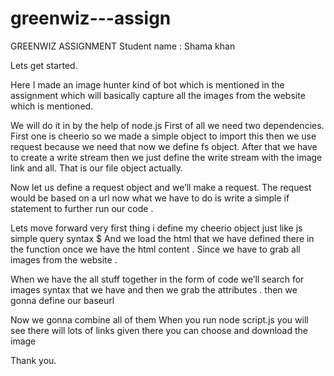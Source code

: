 # greenwiz---assign
GREENWIZ ASSIGNMENT 
Student name : Shama khan

Lets get started.

Here I made an image hunter kind of bot which is mentioned in the assignment which will basically capture all the images from the website which is mentioned.

We will do it in by the help of node.js
First of all we need two dependencies. First one is cheerio so we made a simple object to import this then we use request because we need that now we define fs object.
After that we have to create a write stream then we just define the write stream with the image link and all. That is our file object actually.

Now let us define a request object and we’ll make a request. The request would be  based on a url now what we have to do is write a simple if statement to further run our code .

Lets move forward very first thing i define my cheerio object just like js simple query syntax $ 
And we load the html that we have defined there in the function once we have the html content .
Since we have to grab all images from the website . 

When we have the all stuff together in the form of code we’ll search for images syntax that we have and then we grab the attributes . then we gonna define our baseurl 

Now we gonna combine all of them 
When you run node script.js you will see there will lots of links given there you can choose and download the image

Thank you. 

